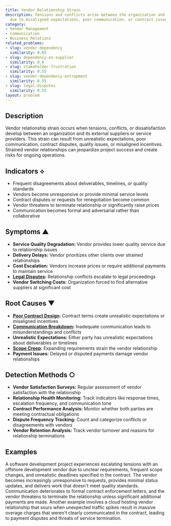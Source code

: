 ```yaml
---
title: Vendor Relationship Strain
description: Tensions and conflicts arise between the organization and external vendors
  due to misaligned expectations, poor communication, or contract issues.
category:
- Vendor Management
- Communication
- Business Relations
related_problems:
- slug: vendor-dependency
  similarity: 0.65
- slug: dependency-on-supplier
  similarity: 0.6
- slug: stakeholder-frustration
  similarity: 0.55
- slug: vendor-dependency-entrapment
  similarity: 0.55
- slug: legal-disputes
  similarity: 0.55
layout: problem
---
```


## Description

Vendor relationship strain occurs when tensions, conflicts, or dissatisfaction develop between an organization and its external suppliers or service providers. This strain can result from unrealistic expectations, poor communication, contract disputes, quality issues, or misaligned incentives. Strained vendor relationships can jeopardize project success and create risks for ongoing operations.

## Indicators ⟡

- Frequent disagreements about deliverables, timelines, or quality standards
- Vendors become unresponsive or provide minimal service levels
- Contract disputes or requests for renegotiation become common
- Vendor threatens to terminate relationship or significantly raise prices
- Communication becomes formal and adversarial rather than collaborative

## Symptoms ▲

- **Service Quality Degradation:** Vendor provides lower quality service due to relationship issues
- **Delivery Delays:** Vendor prioritizes other clients over strained relationships
- **Cost Escalation:** Vendors increase prices or require additional payments to maintain service
- **[Legal Disputes](legal-disputes.md):** Relationship conflicts escalate to legal proceedings
- **Vendor Switching Costs:** Organization forced to find alternative suppliers at significant cost

## Root Causes ▼

- **[Poor Contract Design](poor-contract-design.md):** Contract terms create unrealistic expectations or misaligned incentives
- **[Communication Breakdown](communication-breakdown.md):** Inadequate communication leads to misunderstandings and conflicts
- **Unrealistic Expectations:** Either party has unrealistic expectations about deliverables or timelines
- **[Scope Creep](scope-creep.md):** Expanding requirements strain the vendor relationship
- **Payment Issues:** Delayed or disputed payments damage vendor relationships

## Detection Methods ○

- **Vendor Satisfaction Surveys:** Regular assessment of vendor satisfaction with the relationship
- **Relationship Health Monitoring:** Track indicators like response times, escalation frequency, and communication tone
- **Contract Performance Analysis:** Monitor whether both parties are meeting contractual obligations
- **Dispute Frequency Tracking:** Count and categorize conflicts or disagreements with vendors
- **Vendor Retention Analysis:** Track vendor turnover and reasons for relationship terminations

## Examples

A software development project experiences escalating tensions with an offshore development vendor due to unclear requirements, frequent scope changes, and unrealistic deadlines specified in the contract. The vendor becomes increasingly unresponsive to requests, provides minimal status updates, and delivers work that doesn't meet quality standards. Communication deteriorates to formal contract enforcement letters, and the vendor threatens to terminate the relationship unless significant additional payments are made. Another example involves a cloud hosting vendor relationship that sours when unexpected traffic spikes result in massive overage charges that weren't clearly communicated in the contract, leading to payment disputes and threats of service termination.
